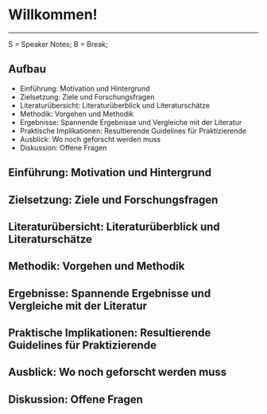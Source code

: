 # Willkommen!

---

S = Speaker Notes; B = Break;

## Aufbau

- Einführung: Motivation und Hintergrund
- Zielsetzung: Ziele und Forschungsfragen
- Literaturübersicht: Literaturüberblick und Literaturschätze
- Methodik: Vorgehen und Methodik
- Ergebnisse: Spannende Ergebnisse und Vergleiche mit der Literatur
- Praktische Implikationen: Resultierende Guidelines für Praktizierende
- Ausblick: Wo noch geforscht werden muss
- Diskussion: Offene Fragen

## Einführung: Motivation und Hintergrund



## Zielsetzung: Ziele und Forschungsfragen



## Literaturübersicht: Literaturüberblick und Literaturschätze



## Methodik: Vorgehen und Methodik



## Ergebnisse: Spannende Ergebnisse und Vergleiche mit der Literatur



## Praktische Implikationen: Resultierende Guidelines für Praktizierende



## Ausblick: Wo noch geforscht werden muss



## Diskussion: Offene Fragen


